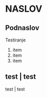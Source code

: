 # NASLOV

## Podnaslov


Testiranje

1. item
2. item
3. item


test | test
-----------
test | test



